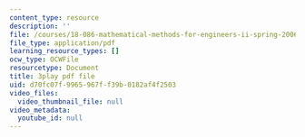 ```yaml
---
content_type: resource
description: ''
file: /courses/18-086-mathematical-methods-for-engineers-ii-spring-2006/d70fc07f9965967ff39b0182af4f2503_NpTzMWTYbM8.pdf
file_type: application/pdf
learning_resource_types: []
ocw_type: OCWFile
resourcetype: Document
title: 3play pdf file
uid: d70fc07f-9965-967f-f39b-0182af4f2503
video_files:
  video_thumbnail_file: null
video_metadata:
  youtube_id: null
---
```

